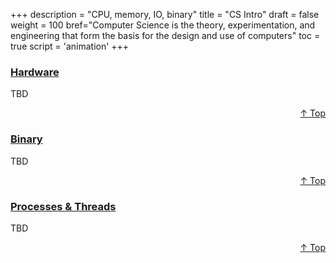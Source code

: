 +++
description = "CPU, memory, IO, binary"
title = "CS Intro"
draft = false
weight = 100
bref="Computer Science is the theory, experimentation, and engineering that form the basis for the design and use of computers"
toc = true
script = 'animation'
+++

<h3 class="section-head" id="h-Section1"><a href="#h-Section1">Hardware</a></h3>
  <p>TBD</p>
<div style="text-align:right"> <a href="#top">&#8593; Top</a></div>

<h3 class="section-head" id="h-Section2"><a href="#h-Section2">Binary</a></h3>
  <p>TBD</p>
  <div style="text-align:right"> <a href="#top">&#8593; Top</a></div>

<h3 class="section-head" id="h-Section3"><a href="#h-Section3">Processes & Threads</a></h3>
  <p>TBD</p>
  <div style="text-align:right"> <a href="#top">&#8593; Top</a></div>